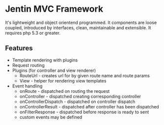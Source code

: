 Jentin MVC Framework
===

It's lightweight and object orientend programmed.
It components are loose coupled, introduced by interfaces, clean, maintainable and extensible.
It requires php 5.3 or greater.

[On GitHub]: https://github.com/sigma-z/Jentin
[Documentation (coming soon)]: http://www.sigma-scripts.de/Jentin/docs

Features
---
 * Template rendering with plugins
 * Request routing
 * Plugins (for controller and view renderer)
   * RouteUrl - creates url for by given route name and route params
   * View - helper for rendering view templates
 * Event handling
   * onRoute - dispatched on routing the request
   * onController - dispatched creating corresponding controller
   * onControllerDispatch - dispatched on controller dispatch
   * onControllerResult - dispatched after controller has been dispatched
   * onFilterResponse - dispatched before response is ready to sent
   * custom events may be defined